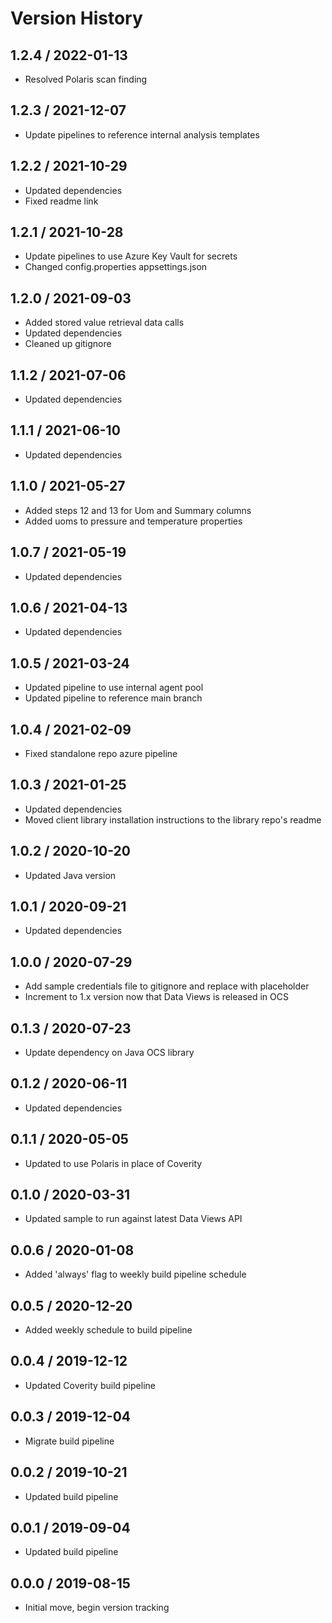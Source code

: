 # Version History

## 1.2.4 / 2022-01-13

- Resolved Polaris scan finding

## 1.2.3 / 2021-12-07

- Update pipelines to reference internal analysis templates

## 1.2.2 / 2021-10-29

- Updated dependencies
- Fixed readme link

## 1.2.1 / 2021-10-28

- Update pipelines to use Azure Key Vault for secrets
- Changed config.properties appsettings.json

## 1.2.0 / 2021-09-03

- Added stored value retrieval data calls
- Updated dependencies
- Cleaned up gitignore

## 1.1.2 / 2021-07-06

- Updated dependencies

## 1.1.1 / 2021-06-10

- Updated dependencies

## 1.1.0 / 2021-05-27

- Added steps 12 and 13 for Uom and Summary columns
- Added uoms to pressure and temperature properties

## 1.0.7 / 2021-05-19

- Updated dependencies

## 1.0.6 / 2021-04-13

- Updated dependencies

## 1.0.5 / 2021-03-24

- Updated pipeline to use internal agent pool
- Updated pipeline to reference main branch

## 1.0.4 / 2021-02-09

- Fixed standalone repo azure pipeline

## 1.0.3 / 2021-01-25

- Updated dependencies
- Moved client library installation instructions to the library repo's readme

## 1.0.2 / 2020-10-20

- Updated Java version

## 1.0.1 / 2020-09-21

- Updated dependencies

## 1.0.0 / 2020-07-29

- Add sample credentials file to gitignore and replace with placeholder
- Increment to 1.x version now that Data Views is released in OCS

## 0.1.3 / 2020-07-23

- Update dependency on Java OCS library

## 0.1.2 / 2020-06-11

- Updated dependencies

## 0.1.1 / 2020-05-05

- Updated to use Polaris in place of Coverity

## 0.1.0 / 2020-03-31

- Updated sample to run against latest Data Views API

## 0.0.6 / 2020-01-08

- Added 'always' flag to weekly build pipeline schedule

## 0.0.5 / 2020-12-20

- Added weekly schedule to build pipeline

## 0.0.4 / 2019-12-12

- Updated Coverity build pipeline

## 0.0.3 / 2019-12-04

- Migrate build pipeline

## 0.0.2 / 2019-10-21

- Updated build pipeline

## 0.0.1 / 2019-09-04

- Updated build pipeline

## 0.0.0 / 2019-08-15

- Initial move, begin version tracking
